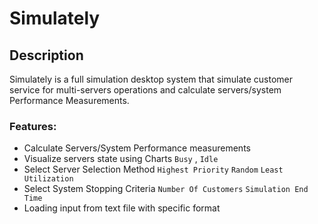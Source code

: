 # Simulately

## Description

Simulately is a full simulation desktop system that simulate customer service for multi-servers operations and calculate servers/system Performance Measurements.

### Features: 
- Calculate Servers/System Performance measurements
- Visualize servers state using Charts `Busy` , `Idle`
- Select Server Selection Method `Highest Priority` `Random` `Least Utilization`
- Select System Stopping Criteria `Number Of Customers` `Simulation End Time`
- Loading input from text file with specific format
 